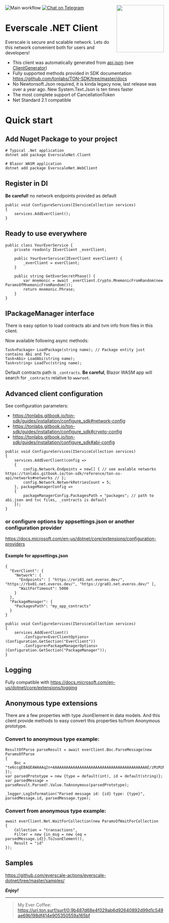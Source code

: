 ![Main workflow](https://github.com/everscale-actions/everscale-dotnet/workflows/Main%20workflow/badge.svg)
[![Chat on Telegram](https://img.shields.io/badge/chat-on%20telegram-9cf.svg)](https://t.me/everscale_actions_chat)
[<img src="https://avatars3.githubusercontent.com/u/67861283?s=150&u=4536b61595a1b422604fab8a7012092d891278f6&v=4" align="right" width="150">](https://freeton.org/)

# Everscale .NET Client 


Everscale is secure and scalable network. Lets do this network convenient both for users and developers!

- This client was automatically generated from [api.json](https://github.com/tonlabs/TON-SDK/blob/master/tools/api.json) (see [ClientGenerator](https://github.com/everscale-actions/everscale-dotnet/tree/master/tools/EverscaleNet.ClientGenerator)) 
- Fully supported methods provided in SDK documentation https://github.com/tonlabs/TON-SDK/tree/master/docs
- No Newtonsoft.Json required, it is kinda legacy now, last release was over a year ago. New System.Text.Json is ten times faster
- The most complete support of CancellationToken
- Net Standard 2.1 compatible


# Quick start 

## Add Nuget Package to your project

```shell
# Typical .Net application
dotnet add package EverscaleNet.Client

# Blazor WASM application
dotnet add package EverscaleNet.WebClient
```

## Register in DI  
**Be careful!** no network endpoints provided as default

```
public void ConfigureServices(IServiceCollection services)
{
    services.AddEverClient();
}
```

## Ready to use everywhere 

```
public class YourEverService {
    private readonly IEverClient _everClient;

    public YourEverService(IEverClient everClient) {
        _everClient = everClient;
    }
    
    public string GetEverSecretPhase() {
        var mnemonic = await _everClient.Crypto.MnemonicFromRandom(new ParamsOfMnemonicFromRandom());
        return mnemonic.Phrase;
    }
}
```

## IPackageManager interface

There is easy option to load contracts abi and tvm info from files in this client.

Now available following async methods:

```
Task<Package> LoadPackage(string name); // Package entity just contains Abi and Tvc
Task<Abi> LoadAbi(string name);
Task<string> LoadTvc(string name);
```

Default contracts path is `_contracts`. **Be careful**, Blazor WASM app will search for `_contracts` relative to `wwwroot`. 

## Advanced client configuration

See configuration parameters:

* https://tonlabs.gitbook.io/ton-sdk/guides/installation/configure_sdk#network-config
* https://tonlabs.gitbook.io/ton-sdk/guides/installation/configure_sdk#crypto-config
* https://tonlabs.gitbook.io/ton-sdk/guides/installation/configure_sdk#abi-config

```
public void ConfigureServices(IServiceCollection services)
{
    services.AddEverClient(config =>
    {
        config.Network.Endpoints = new[] { // see avalable networks https://tonlabs.gitbook.io/ton-sdk/reference/ton-os-api/networks#networks // };
        config.Network.NetworkRetriesCount = 5;
    }, packageManagerConfig =>
    {
        packageManagerConfig.PackagesPath = "packages"; // path to abi.json and tvc files, _contracts is default
    });  
}
```

### or configure options by appsettings.json or another configuration provider

https://docs.microsoft.com/en-us/dotnet/core/extensions/configuration-providers

#### Example for appsettings.json

```
{
  "EverClient": {
    "Network": {
      "Endpoints": [ "https://eri01.net.everos.dev/", "https://rbx01.net.everos.dev/", "https://gra01.net.everos.dev/" ],
      "WaitForTimeout": 5000
    }
  },
  "PackageManager": {
    "PackagesPath": "my_app_contracts"
  }
}
```

```
public void ConfigureServices(IServiceCollection services)
{
    services.AddEverClient()        
        .Configure<EverClientOptions>(Configuration.GetSection("EverClient"))
        .Configure<PackageManagerOptions>(Configuration.GetSection("PackageManager"));
}
```

## Logging

Fully compatible with https://docs.microsoft.com/en-us/dotnet/core/extensions/logging 

## Anonymous type extensions

There are a few properties with type JsonElement in data models. 
And this client provide methods to easy convert this properties to/from Anonymous prototype.

### Convert to anonymous type example:

```
ResultOfParse parseResult = await everClient.Boc.ParseMessage(new ParamsOfParse
{
    Boc = "te6ccgEBAQEAWAAAq2n+AAAAAAAAAAAAAAAAAAAAAAAAAAAAAAAAAAAAAAAAAAE/zMzMzMzMzMzMzMzMzMzMzMzMzMzMzMzMzMzMzMzMzMzSsG8DgAAAAAjuOu9NAL7BxYpA"
});
var parsedPrototype = new {type = default(int), id = default(string)};
var parsedMessage = parseResult.Parsed!.Value.ToAnonymous(parsedPrototype);

_logger.LogInformation("Parsed message id: {id} type: {type}", parsedMessage.id, parsedMessage.type);
```

### Convert from anonymous type example:

```
await everClient.Net.WaitForCollection(new ParamsOfWaitForCollection
{
    Collection = "transactions",
    Filter = new {in_msg = new {eq = parsedMessage.id}}.ToJsonElement(),
    Result = "id"
});
```

## Samples

https://github.com/everscale-actions/everscale-dotnet/tree/master/samples/

***Enjoy!***

---
>My Ever Coffee:
https://uri.ton.surf/surf/0:9b487d68e4f029ab6d92640892d99d1c549ae69b198df414e905350559a165bf
